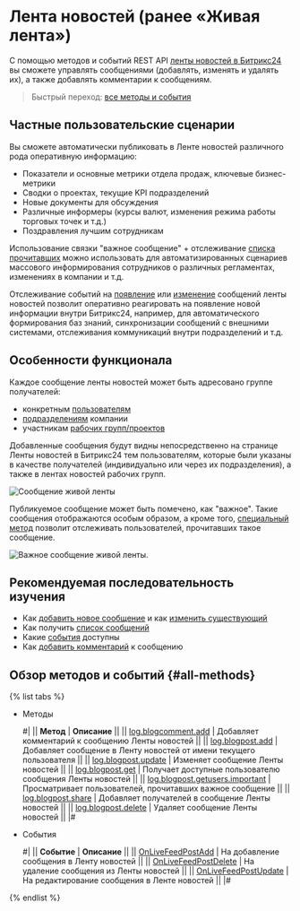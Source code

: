 # Лента новостей (ранее «Живая лента»)

С помощью методов и событий REST API [ленты новостей в Битрикс24](https://helpdesk.bitrix24.ru/open/18634548/) вы сможете управлять сообщениями (добавлять, изменять и удалять их), а также добавлять комментарии к сообщениям.

> Быстрый переход: [все методы и события](#all-methods)

## Частные пользовательские сценарии

Вы сможете автоматически публиковать в Ленте новостей различного рода оперативную информацию:

- Показатели и основные метрики отдела продаж, ключевые бизнес-метрики
- Сводки о проектах, текущие KPI подразделений
- Новые документы для обсуждения
- Различные информеры (курсы валют, изменения режима работы торговых точек и т.д.)
- Поздравления лучшим сотрудникам

Использование связки "важное сообщение" + отслеживание [списка прочитавших](log-blogpost-getusers-important.md) можно использовать для автоматизированных сценариев массового информирования сотрудников о различных регламентах, изменениях в компании и т.д.

Отслеживание событий на [появление](events/index.md) или [изменение](events/on-live-feed-post-update.md) сообщений ленты новостей позволит оперативно реагировать на появление новой информации внутри Битрикс24, например, для автоматического формирования баз знаний, синхронизации сообщений с внешними системами, отслеживания коммуникаций внутри подразделений и т.д.

## Особенности функционала

Каждое сообщение ленты новостей может быть адресовано группе получателей:

- конкретным [пользователям](../user/index.md)
- [подразделениям](../departments/index.md) компании
- участникам [рабочих групп/проектов](../sonet-group/sonet-group-create.md)

Добавленные сообщения будут видны непосредственно на странице Ленты новостей в Битрикс24 тем пользователям, которые были указаны в качестве получателей (индивидуально или через их подразделения), а также в лентах новостей рабочих групп.

![Сообщение живой ленты](_images/soobshenie.jpg "Сообщение живой ленты")

Публикуемое сообщение может быть помечено, как "важное". Такие сообщения отображаются особым образом, а кроме того, [специальный метод](log-blogpost-getusers-important.md) позволит отслеживать пользователей, прочитавших такое сообщение.

![Важное сообщение живой ленты](_images/vazhnoe.jpg "Важное сообщение живой ленты").

## Рекомендуемая последовательность изучения

- Как [добавить новое сообщение](log-blogpost-add.md) и как [изменить существующий](log-blogpost-update.md)
- Как получить [список сообщений](log-blogpost-get.md)
- Какие [события](events/index.md) доступны
- Как [добавить комментарий](log-blogcomment-add.md) к сообщению

## Обзор методов и событий {#all-methods}

{% list tabs %}

- Методы

    #|
    || **Метод** | **Описание** ||
    || [log.blogcomment.add](./log-blogcomment-add.md) | Добавляет комментарий к сообщению Ленты новостей ||
    || [log.blogpost.add](./log-blogpost-add.md) | Добавляет сообщение в Ленту новостей от имени текущего пользователя ||
    || [log.blogpost.update](./log-blogpost-update.md) | Изменяет сообщение Ленты новостей ||
    || [log.blogpost.get](./log-blogpost-get.md) | Получает доступные пользователю сообщения Ленты новостей ||
    || [log.blogpost.getusers.important](./log-blogpost-getusers-important.md) | Просматривает пользователей, прочитавших важное сообщение ||
    || [log.blogpost.share](./log-blogpost-share.md) | Добавляет получателей в сообщение Ленты новостей ||
    || [log.blogpost.delete](./log-blogpost-delete.md) | Удаляет сообщение Ленты новостей ||
    |#

- События

    #|
    || **Событие** | **Описание** ||
    || [OnLiveFeedPostAdd](./events/on-live-feed-post-add.md) | На добавление сообщения в Ленту новостей ||
    || [OnLiveFeedPostDelete](./events/on-live-feed-post-delete.md) | На удаление сообщения из Ленты новостей ||
    || [OnLiveFeedPostUpdate](./events/on-live-feed-post-update.md) | На редактирование сообщения в Ленте новостей ||
    |#

{% endlist %}